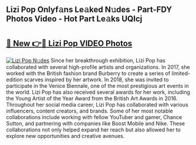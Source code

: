 ## Lizi Pop Onlyf𝚊ns Le𝚊ked N𝚞des - Part-FDY Photos Video - Hot Part Le𝚊ks UQIcj

# <h2><a href="http://ab92463.deff.icu/?id=Lizi+Pop">🔗 New 👉🔴 Lizi Pop VIDEO Photos</a></h2>

[![Lizi Pop N𝚞des](https://i.imgur.com/rIISA9y.gif)](http://ab92463.deff.icu/?id=Lizi+Pop)
Since her breakthrough exhibition, Lizi Pop has collaborated with several high-profile artists and organizations. In 2017, she worked with the British fashion brand Burberry to create a series of limited-edition scarves inspired by her artwork. In 2018, she was invited to participate in the Venice Biennale, one of the most prestigious art events in the world. Lizi Pop has also received several awards for her work, including the Young Artist of the Year Award from the British Art Awards in 2016. Throughout her social media career, Lizi Pop has collaborated with various influencers, content creators, and brands. Some of her most notable collaborations include working with fellow YouTuber and gamer, Chance Sutton, and partnering with companies like Boost Mobile and Nike. These collaborations not only helped expand her reach but also allowed her to explore new opportunities and creative avenues.
